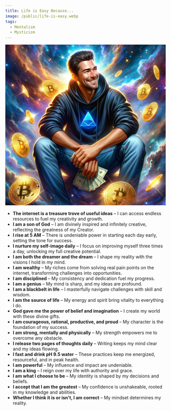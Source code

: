 ```yaml
---
title: Life is Easy Because...
image: /public/life-is-easy.webp
tags:
  - Mentalism
  - Mysticism
---
```


<img src="public/life-is-easy.webp" class="img-fluid rounded my-3 w-50 d-block mx-auto" alt="Responsive image">


<ul>
    <li><strong>The internet is a treasure trove of useful ideas</strong> – I can access endless resources to fuel my creativity and growth.</li>
    <li><strong>I am a son of God</strong> – I am divinely inspired and infinitely creative, reflecting the greatness of my Creator.</li>
    <li><strong>I rise at 5 AM</strong> – There is undeniable power in starting each day early, setting the tone for success.</li>
    <li><strong>I nurture my self-image daily</strong> – I focus on improving myself three times a day, unlocking my full creative potential.</li>
    <li><strong>I am both the dreamer and the dream</strong> – I shape my reality with the visions I hold in my mind.</li>
    <li><strong>I am wealthy</strong> – My riches come from solving real pain points on the internet, transforming challenges into opportunities.</li>
    <li><strong>I am disciplined</strong> – My consistency and dedication fuel my progress.</li>
    <li><strong>I am a genius</strong> – My mind is sharp, and my ideas are profound.</li>
    <li><strong>I am a blackbelt in life</strong> – I masterfully navigate challenges with skill and wisdom.</li>
    <li><strong>I am the source of life</strong> – My energy and spirit bring vitality to everything I do.</li>
    <li><strong>God gave me the power of belief and imagination</strong> – I create my world with these divine gifts.</li>
    <li><strong>I am courageous, rational, productive, and proud</strong> – My character is the foundation of my success.</li>
    <li><strong>I am strong, mentally and physically</strong> – My strength empowers me to overcome any obstacle.</li>
    <li><strong>I release two pages of thoughts daily</strong> – Writing keeps my mind clear and my ideas flowing.</li>
    <li><strong>I fast and drink pH 9.5 water</strong> – These practices keep me energized, resourceful, and in peak health.</li>
    <li><strong>I am powerful</strong> – My influence and impact are undeniable.</li>
    <li><strong>I am a king</strong> – I reign over my life with authority and grace.</li>
    <li><strong>I am what I choose to be</strong> – My identity is shaped by my decisions and beliefs.</li>
    <li><strong>I accept that I am the greatest</strong> – My confidence is unshakeable, rooted in my knowledge and abilities.</li>
    <li><strong>Whether I think it is or isn't, I am correct</strong> – My mindset determines my reality.</li>
</ul>
